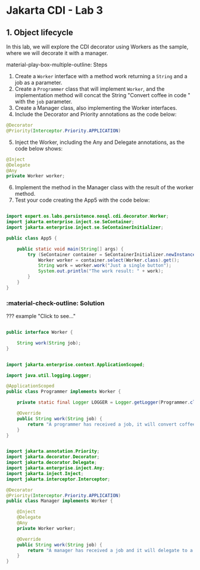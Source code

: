 # Jakarta CDI - Lab 3

## 1. Object lifecycle



In this lab, we will explore the CDI decorator using Workers as the sample, where we will decorate it with a manager.

material-play-box-multiple-outline: Steps

1. Create a `Worker` interface with a method work returning a `String` and a job as a parameter.
2. Create a `Programmer` class that will implement `Worker`, and the implementation method will concat the String "Convert coffee in code " with the `job` parameter.
3. Create a Manager class, also implementing the Worker interfaces.
4. Include the Decorator and Priority annotations as the code below:

```java
@Decorator
@Priority(Interceptor.Priority.APPLICATION)
```
5. Inject the Worker, including the Any and Delegate annotations, as the code below shows:

```java
@Inject
@Delegate
@Any
private Worker worker;
```
6. Implement the method in the Manager class with the result of the worker method.
7. Test your code creating the App5 with the code below:

```java

import expert.os.labs.persistence.nosql.cdi.decorator.Worker;
import jakarta.enterprise.inject.se.SeContainer;
import jakarta.enterprise.inject.se.SeContainerInitializer;

public class App5 {

    public static void main(String[] args) {
        try (SeContainer container = SeContainerInitializer.newInstance().initialize()) {
            Worker worker = container.select(Worker.class).get();
            String work = worker.work("Just a single button");
            System.out.println("The work result: " + work);
        }
    }
}

```

### :material-check-outline: Solution

??? example "Click to see..."

```java

public interface Worker {

    String work(String job);
}


import jakarta.enterprise.context.ApplicationScoped;

import java.util.logging.Logger;

@ApplicationScoped
public class Programmer implements Worker {

    private static final Logger LOGGER = Logger.getLogger(Programmer.class.getName());

    @Override
    public String work(String job) {
        return "A programmer has received a job, it will convert coffee in code: " + job;
    }
}


import jakarta.annotation.Priority;
import jakarta.decorator.Decorator;
import jakarta.decorator.Delegate;
import jakarta.enterprise.inject.Any;
import jakarta.inject.Inject;
import jakarta.interceptor.Interceptor;

@Decorator
@Priority(Interceptor.Priority.APPLICATION)
public class Manager implements Worker {

    @Inject
    @Delegate
    @Any
    private Worker worker;

    @Override
    public String work(String job) {
        return "A manager has received a job and it will delegate to a programmer -> " + worker.work(job);
    }
}


```